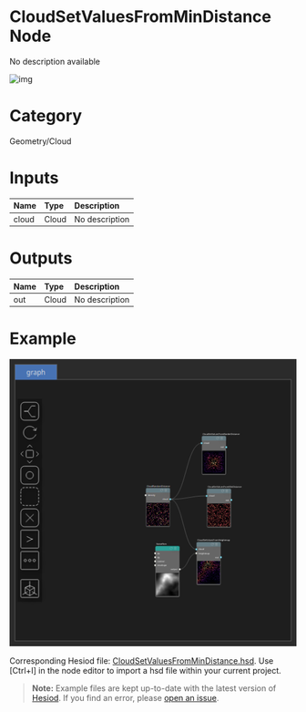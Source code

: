 
CloudSetValuesFromMinDistance Node
==================================


No description available



![img](../../images/nodes/CloudSetValuesFromMinDistance_settings.png)


# Category


Geometry/Cloud
# Inputs

|Name|Type|Description|
| :--- | :--- | :--- |
|cloud|Cloud|No description|

# Outputs

|Name|Type|Description|
| :--- | :--- | :--- |
|out|Cloud|No description|

# Example


![img](../../images/nodes/CloudSetValuesFromMinDistance_hsd_example.png)

Corresponding Hesiod file: [CloudSetValuesFromMinDistance.hsd](../../examples/CloudSetValuesFromMinDistance.hsd). Use [Ctrl+I] in the node editor to import a hsd file within your current project. 

> **Note:** Example files are kept up-to-date with the latest version of [Hesiod](https://github.com/otto-link/Hesiod).
> If you find an error, please [open an issue](https://github.com/otto-link/Hesiod/issues).

